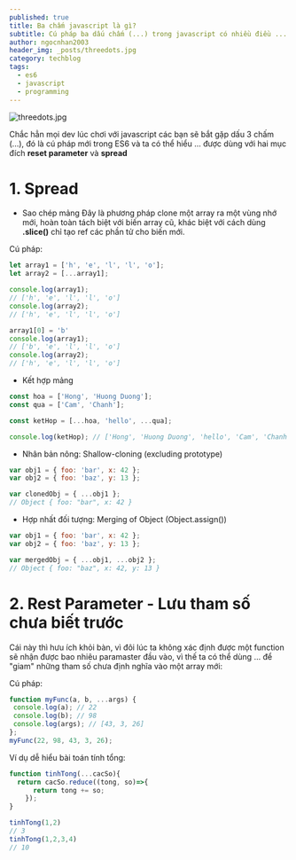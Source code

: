 ```yaml
---
published: true
title: Ba chấm javascript là gì?
subtitle: Cú pháp ba dấu chấm (...) trong javascript có nhiều điều ...
author: ngocnhan2003
header_img: _posts/threedots.jpg
category: techblog
tags:
  - es6
  - javascript
  - programming
---
```

![threedots.jpg]({{site.cdn_img_raw}}/_posts/threedots.jpg)

Chắc hẳn mọi dev lúc chơi với javascript các bạn sẽ bắt gặp dấu 3 chấm (...), đó là cú pháp mới trong ES6 và ta có thể hiểu ... được dùng với hai mục đích **reset parameter** và **spread**

# 1. Spread
* Sao chép mảng
Đây là phương pháp clone một array ra một vùng nhớ mới, hoàn toàn tách biệt với biến array cũ, khác biệt với cách dùng **.slice()** chỉ tạo ref các phần tử cho biến mới.

Cú pháp:
```javascript
let array1 = ['h', 'e', 'l', 'l', 'o'];
let array2 = [...array1];

console.log(array1);
// ['h', 'e', 'l', 'l', 'o']
console.log(array2);
// ['h', 'e', 'l', 'l', 'o']

array1[0] = 'b'
console.log(array1);
// ['b', 'e', 'l', 'l', 'o']
console.log(array2);
// ['h', 'e', 'l', 'l', 'o']
```

* Kết hợp mảng

```javascript
const hoa = ['Hong', 'Huong Duong'];
const qua = ['Cam', 'Chanh'];

const ketHop = [...hoa, 'hello', ...qua];

console.log(ketHop); // ['Hong', 'Huong Duong', 'hello', 'Cam', 'Chanh']
```

* Nhân bản nông: Shallow-cloning (excluding prototype)

```javascript
var obj1 = { foo: 'bar', x: 42 };
var obj2 = { foo: 'baz', y: 13 };

var clonedObj = { ...obj1 };
// Object { foo: "bar", x: 42 }
```

* Hợp nhất đối tượng: Merging of Object (Object.assign())

```javascript
var obj1 = { foo: 'bar', x: 42 };
var obj2 = { foo: 'baz', y: 13 };

var mergedObj = { ...obj1, ...obj2 };
// Object { foo: "baz", x: 42, y: 13 }
```


# 2. Rest Parameter - Lưu tham số chưa biết trước
Cái này thì hưu ích khỏi bàn, vì đôi lúc ta không xác định được một function sẽ nhận được bao nhiêu paramaster đầu vào, vì thế ta có thể dùng ... để "giam" những tham số chưa định nghĩa vào một array mới:

Cú pháp:

```javascript
function myFunc(a, b, ...args) {
 console.log(a); // 22
 console.log(b); // 98
 console.log(args); // [43, 3, 26]
};
myFunc(22, 98, 43, 3, 26);
```

Ví dụ dễ hiểu bài toán tính tổng:

```javascript
function tinhTong(...cacSo){
  return cacSo.reduce((tong, so)=>{
      return tong += so;
    });
}

tinhTong(1,2)
// 3
tinhTong(1,2,3,4)
// 10
```



